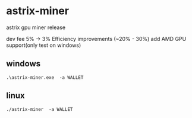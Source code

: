 # astrix-miner
astrix gpu miner release

dev fee 5% -> 3%
Efficiency improvements (~20% - 30%)
add AMD GPU support(only test on windows)

## windows 
```
.\astrix-miner.exe  -a WALLET
```
## linux
```
./astrix-miner  -a WALLET
```
